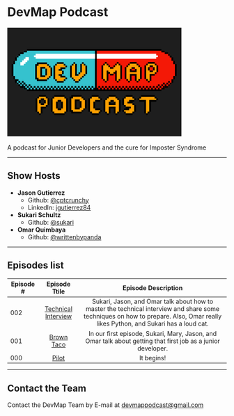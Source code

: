 # DevMap Podcast

![DevMap Podcast Logo]

 A podcast for Junior Developers and the cure for Imposter Syndrome

***

## Show Hosts

* **Jason Gutierrez**
  * Github: [@cptcrunchy][cptcrunchy-github]
  * LinkedIn: [jgutierrez84][jason-linkedIn]
* **Sukari Schultz**
  * Github: [@sukari][sukari-github]
* **Omar Quimbaya**
  * Github: [@writtenbypanda][omar-github]

***

## Episodes list
  
  | Episode # | Episode Ttile | Episode Description|
  | --------- |:-------------:|:------------------:|
  | 002       | [Technical Interview] | Sukari, Jason, and Omar talk about how to master the technical interview and share some techniques on how to prepare. Also, Omar really likes Python, and Sukari has a loud cat.|
  | 001       | [Brown Taco]    | In our first episode, Sukari, Mary, Jason, and Omar talk about getting that first job as a junior developer.|
  | 000       | [Pilot]         | It begins!         |

***

## Contact the Team

Contact the DevMap Team by E-mail at [devmappodcast@gmail.com](devmappodcast@gmail.com)

[DevMap Podcast Logo]: ./static/Dev-Map-Logo_400x250.png

<!-- Github Links -->
[cptcrunchy-github]: https://github.com/cptcrunchy
[sukari-github]: https://github.com/sschutzman
[omar-github]: https://github.com/WritingPanda
<!-- LinkedIn Links -->
[Jason-LinkedIn]:  https://www.linkedin.com/in/jgutierrez84
[Jason-LinkedIn]:  https://www.linkedin.com/in/jgutierrez84
<!-- Instagram Links -->

<!-- Twitter Links -->

<!-- Podcast Links -->
[Technical Interview]: https://anchor.fm/devmappodcast/episodes/002---The-Technical-Interview-e2eu8u
[Brown Taco]: https://anchor.fm/devmappodcast/episodes/001---Getting-a-Brown-Taco-e2bo4m
[Pilot]: https://anchor.fm/devmappodcast/episodes/000---Pilot-e2aljl
